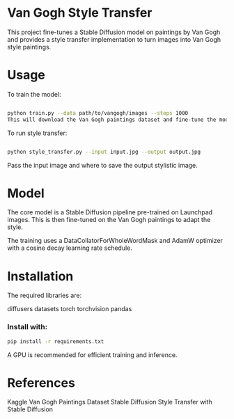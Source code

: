 # Van Gogh Style Transfer
This project fine-tunes a Stable Diffusion model on paintings by Van Gogh and provides a style transfer implementation to turn images into Van Gogh style paintings.

# Usage
To train the model:

```bash

python train.py --data path/to/vangogh/images --steps 1000
This will download the Van Gogh paintings dataset and fine-tune the model.
```
To run style transfer:

```bash

python style_transfer.py --input input.jpg --output output.jpg
```
Pass the input image and where to save the output stylistic image.

# Model
The core model is a Stable Diffusion pipeline pre-trained on Launchpad images. This is then fine-tuned on the Van Gogh paintings to adapt the style.

The training uses a DataCollatorForWholeWordMask and AdamW optimizer with a cosine decay learning rate schedule.

# Installation
The required libraries are:

diffusers
datasets
torch
torchvision
pandas

### Install with:
```bash
pip install -r requirements.txt
```
A GPU is recommended for efficient training and inference.

# References
Kaggle Van Gogh Paintings Dataset
Stable Diffusion
Style Transfer with Stable Diffusion
